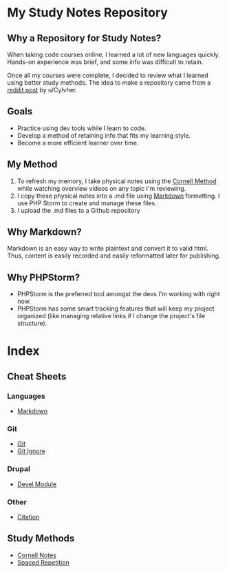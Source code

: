 # My Study Notes Repository

## Why a Repository for Study Notes?
When taking code courses online, I learned a lot of new languages quickly. Hands-on experience was brief, and some info was difficult to retain.

Once all my courses were complete, I decided to review what I learned using better study methods.
The idea to make a repository came from a [reddit post](https://www.reddit.com/r/learnprogramming/comments/11n6n7z/using_github_to_write_my_notes_has_helped_me/) by u/Cylvher.

## Goals
* Practice using dev tools while I learn to code.
* Develop a method of retaining info that fits my learning style.
* Become a more efficient learner over time.

## My Method

1. To refresh my memory, I take physical notes using the [Cornell Method](cornell-notes.md) while watching overview videos on any topic I'm reviewing.
2. I copy these physical notes into a .md file using [Markdown](markdown.md) formatting. I use PHP Storm to create and manage these files.
3. I upload the .md files to a Github repository

## Why Markdown?
Markdown is an easy way to write plaintext and convert it to valid html. Thus, content is easily recorded and easily reformatted later for publishing.

## Why PHPStorm?
* PHPStorm is the preferred tool amongst the devs I'm working with right now.
* PHPStorm has some smart tracking features that will keep my project organized (like managing relative links if I change the project's file structure).

# Index

## Cheat Sheets

### Languages
* [Markdown](markdown.md)

### Git
* [Git](git-basics.md)
* [Git Ignore](gitignore.md)

### Drupal
* [Devel Module](devel-module.md)

### Other
* [Citation](citation.md)

## Study Methods
* [Cornell Notes](cornell-notes.md)
* [Spaced Repetition](spaced-repetition.md)

